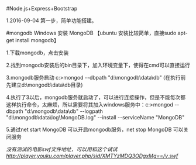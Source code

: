 #Node.js+Express+Bootstrap

1.2016-09-04 第一步，简单功能搭建。

#mongodb
Windows 安装 MongoDB 【ubuntu 安装比较简单，直接sudo apt-get install mongodb】

1.下载mongodb，点击安装

2.找到mongodb安装后的bin目录下，加入环境变量下，使得在cmd可以直接运行


3.mongodb服务启动   c:>mongod --dbpath "d:\mongodb\data\db"   (在执行前先建立d:\mongodb\data\db目录)


4.执行了3以后，mongodb服务就启动了，可以进行连接操作，但是不能每次都这样执行命令，太麻烦，所以需要将其加入windows服务中：c:>mongod --dbpath "d:\mongodb\data\db" --logpath "d:\mongodb\data\log\MongoDB.log" --install --serviceName "MongoDB"


5.通过net start MongoDB 可以开启mongodb服务，net stop MongoDB 可以关闭服务

<em>没有测试的电影swf文件地址，可以用和这个试试 http://player.youku.com/player.php/sid/XMTYzMDQ3ODgxMg==/v.swf </em>
